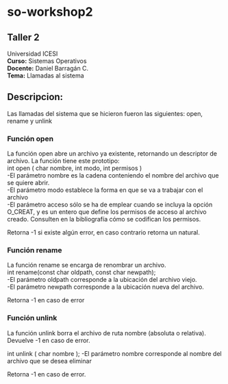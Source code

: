 # so-workshop2
## Taller 2
Universidad ICESI  
**Curso:** Sistemas Operativos  
**Docente:** Daniel Barragán C.  
**Tema:** Llamadas al sistema  

## Descripcion:  
Las llamadas del sistema que se hicieron fueron las siguientes: open, rename y unlink  
### **Función open**  
La función open abre un archivo ya existente, retornando un descriptor de archivo. La función tiene este prototipo:  
int open ( char nombre, int modo, int permisos )  
-El parámetro nombre es la cadena conteniendo el nombre del archivo que se quiere abrir.  
-El parámetro modo establece la forma en que se va a trabajar con el archivo  
-El parámetro acceso sólo se ha de emplear cuando se incluya la opción O_CREAT, y es un entero que define los permisos de acceso al archivo creado. Consulten en la bibliografía cómo se codifican los permisos.  
  
Retorna -1 si existe algún error, en caso contrario retorna un natural.
  
### **Función rename**  
La función rename se encarga de renombrar un archivo.  
int rename(const char oldpath, const char newpath);  
-El parámetro oldpath corresponde a la ubicación del archivo viejo.  
-El parámetro newpath corresponde a la ubicación nueva del archivo.  
  
Retorna -1 en caso de error  

### **Función unlink**

La función unlink borra el archivo de ruta nombre (absoluta o relativa). Devuelve -1 en caso de error.

int unlink ( char nombre );
-El parámetro nombre corresponde al nombre del archivo que se desea eliminar  
  
Retorna -1 en caso de error.  

